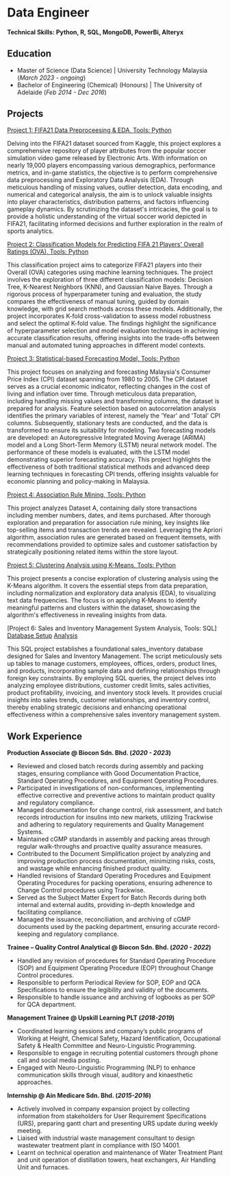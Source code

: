 # Data Engineer

#### Technical Skills: Python, R, SQL, MongoDB, PowerBi, Alteryx

## Education
- Master of Science (Data Science) | University Technology Malaysia (_March 2023 - ongoing_)
- Bachelor of Engineering (Chemical) (Honours) | The University of Adelaide (_Feb 2014 - Dec 2016_)

## Projects
[Project 1: FIFA21 Data Preproceesing & EDA, Tools: Python](https://github.com/FarihaAnis/Portfolio/blob/main/FIFA21%20Data%20Preprocessing%20&%20EDA.ipynb)

Delving into the FIFA21 dataset sourced from Kaggle, this project explores a comprehensive repository of player attributes from the popular soccer simulation video game released by Electronic Arts. With information on nearly 19,000 players encompassing various demographics, performance metrics, and in-game statistics, the objective is to perform comprehensive data preprocessing and Exploratory Data Analysis (EDA). Through meticulous handling of missing values, outlier detection, data encoding, and numerical and categorical analysis, the aim is to unlock valuable insights into player characteristics, distribution patterns, and factors influencing gameplay dynamics. By scrutinizing the dataset's intricacies, the goal is to provide a holistic understanding of the virtual soccer world depicted in FIFA21, facilitating informed decisions and further exploration in the realm of sports analytics.

[Project 2: Classification Models for Predicting FIFA 21 Players' Overall Ratings (OVA), Tools: Python](https://github.com/FarihaAnis/Portfolio/blob/main/Classification%20Models%20for%20Predicting%20FIFA%2021%20Players'%20Overall%20Ratings%20(OVA).ipynb)

This classification project aims to categorize FIFA21 players into their Overall (OVA) categories using machine learning techniques. The project involves the exploration of three different classification models: Decision Tree, K-Nearest Neighbors (KNN), and Gaussian Naive Bayes. Through a rigorous process of hyperparameter tuning and evaluation, the study compares the effectiveness of manual tuning, guided by domain knowledge, with grid search methods across these models. Additionally, the project incorporates K-fold cross-validation to assess model robustness and select the optimal K-fold value. The findings highlight the significance of hyperparameter selection and model evaluation techniques in achieving accurate classification results, offering insights into the trade-offs between manual and automated tuning approaches in different model contexts.

[Project 3: Statistical-based Forecasting Model, Tools: Python](https://github.com/FarihaAnis/Portfolio/blob/main/Statistical-based%20Forecasting%20Model%20.ipynb)

This project focuses on analyzing and forecasting Malaysia's Consumer Price Index (CPI) dataset spanning from 1980 to 2005. The CPI dataset serves as a crucial economic indicator, reflecting changes in the cost of living and inflation over time. Through meticulous data preparation, including handling missing values and transforming columns, the dataset is prepared for analysis. Feature selection based on autocorrelation analysis identifies the primary variables of interest, namely the 'Year' and 'Total' CPI columns. Subsequently, stationary tests are conducted, and the data is transformed to ensure its suitability for modeling. Two forecasting models are developed: an Autoregressive Integrated Moving Average (ARIMA) model and a Long Short-Term Memory (LSTM) neural network model. The performance of these models is evaluated, with the LSTM model demonstrating superior forecasting accuracy. This project highlights the effectiveness of both traditional statistical methods and advanced deep learning techniques in forecasting CPI trends, offering insights valuable for economic planning and policy-making in Malaysia.

[Project 4: Association Rule Mining, Tools: Python](https://github.com/FarihaAnis/Portfolio/blob/main/Association%20Rule%20Mining.ipynb)

This project analyzes Dataset A, containing daily store transactions including member numbers, dates, and items purchased. After thorough exploration and preparation for association rule mining, key insights like top-selling items and transaction trends are revealed. Leveraging the Apriori algorithm, association rules are generated based on frequent itemsets, with recommendations provided to optimize sales and customer satisfaction by strategically positioning related items within the store layout.

[Project 5: Clustering Analysis using K-Means, Tools: Python](https://github.com/FarihaAnis/Portfolio/blob/main/Clustering%20Analysis%20using%20K-Means.ipynb)

This project presents a concise exploration of clustering analysis using the K-Means algorithm. It covers the essential steps from data preparation, including normalization and exploratory data analysis (EDA), to visualizing text data frequencies. The focus is on applying K-Means to identify meaningful patterns and clusters within the dataset, showcasing the algorithm's effectiveness in revealing insights from data.

[Project 6: Sales and Inventory Management System Analysis, Tools: SQL]
[Database Setup](https://github.com/FarihaAnis/Portfolio/blob/main/Sales%26Inventory%20Database%20Setup.sql)
[Analysis](https://github.com/FarihaAnis/Portfolio/blob/main/Sales%20%26%20Inventory%20Management.sql)

This SQL project establishes a foundational sales_inventory database designed for Sales and Inventory Management. The script meticulously sets up tables to manage customers, employees, offices, orders, product lines, and products, incorporating sample data and defining relationships through foreign key constraints. By employing SQL queries, the project delves into analyzing employee distributions, customer credit limits, sales activities, product profitability, invoicing, and inventory stock levels. It provides crucial insights into sales trends, customer relationships, and inventory control, thereby enabling strategic decisions and enhancing operational effectiveness within a comprehensive sales inventory management system.


## Work Experience
**Production Associate @ Biocon Sdn. Bhd. (_2020 - 2023_)**
- Reviewed and closed batch records during assembly and packing stages, ensuring compliance with Good Documentation Practice, Standard Operating Procedures, and Equipment Operating Procedures.
- Participated in investigations of non-conformances, implementing effective corrective and preventive actions to maintain product quality and regulatory compliance.
- Managed documentation for change control, risk assessment, and batch records introduction for insulins into new markets, utilizing Trackwise and adhering to regulatory requirements and Quality Management Systems.
- Maintained cGMP standards in assembly and packing areas through regular walk-throughs and proactive quality assurance measures.
- Contributed to the Document Simplification project by analyzing and improving production process documentation, minimizing risks, costs, and wastage while enhancing finished product quality.
- Handled revisions of Standard Operating Procedures and Equipment Operating Procedures for packing operations, ensuring adherence to Change Control procedures using Trackwise.
- Served as the Subject Matter Expert for Batch Records during both internal and external audits, providing in-depth knowledge and facilitating compliance.
- Managed the issuance, reconciliation, and archiving of cGMP documents used by the packing department, ensuring accurate record-keeping and regulatory compliance.

**Trainee – Quality Control Analytical @ Biocon Sdn. Bhd. (_2020 - 2022_)**
- Handled any revision of procedures for Standard Operating Procedure (SOP) and Equipment Operating Procedure (EOP) throughout Change Control procedures.
- Responsible to perform Periodical Review for SOP, EOP and QCA Specifications to ensure the legibility and validity of the documents.
- Responsible to handle issuance and archiving of logbooks as per SOP for QCA department.

**Management Trainee @ Upskill Learning PLT (_2018-2019_)**
- Coordinated learning sessions and company’s public programs of Working at Height, Chemical Safety, Hazard Identification, Occupational Safety & Health Committee and Neuro-Linguistic Programming.
- Responsible to engage in recruiting potential customers through phone call and social media posting.
- Engaged with Neuro-Linguistic Programming (NLP) to enhance communication skills through visual, auditory and kinaesthetic approaches.

**Internship @ Ain Medicare Sdn. Bhd. (_2015-2016_)**
- Actively involved in company expansion project by collecting information from stakeholders for User Requirement Specifications (URS), preparing gantt chart and presenting URS update during weekly meeting.
- Liaised with industrial waste management consultant to design wastewater treatment plant in compliance with ISO 14001.
- Learnt on technical operation and maintenance of Water Treatment Plant and unit operation of distillation towers, heat exchangers, Air Handling Unit and furnaces.

